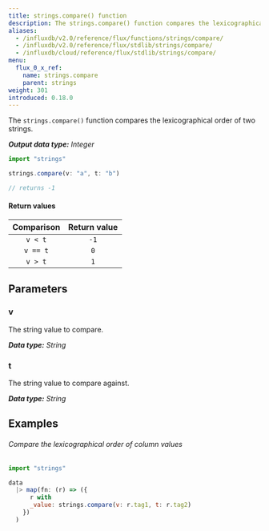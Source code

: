 ```yaml
---
title: strings.compare() function
description: The strings.compare() function compares the lexicographical order of two strings.
aliases:
  - /influxdb/v2.0/reference/flux/functions/strings/compare/
  - /influxdb/v2.0/reference/flux/stdlib/strings/compare/
  - /influxdb/cloud/reference/flux/stdlib/strings/compare/
menu:
  flux_0_x_ref:
    name: strings.compare
    parent: strings
weight: 301
introduced: 0.18.0
---
```


The `strings.compare()` function compares the lexicographical order of two strings.

_**Output data type:** Integer_

```js
import "strings"

strings.compare(v: "a", t: "b")

// returns -1
```

#### Return values
| Comparison | Return value |
|:----------:|:------------:|
| `v < t`    | `-1`         |
| `v == t`   | `0`          |
| `v > t`    | `1`          |

## Parameters

### v
The string value to compare.

_**Data type:** String_

### t
The string value to compare against.

_**Data type:** String_

## Examples

###### Compare the lexicographical order of column values
```js
import "strings"

data
  |> map(fn: (r) => ({
      r with
      _value: strings.compare(v: r.tag1, t: r.tag2)
    })
  )  
```
